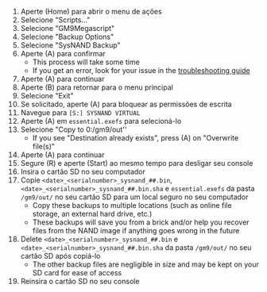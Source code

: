 1. Aperte (Home) para abrir o menu de ações
2. Selecione "Scripts..."
3. Selecione "GM9Megascript"
4. Selecione "Backup Options"
5. Selecione "SysNAND Backup"
6. Aperte (A) para confirmar
   - This process will take some time
   - If you get an error, look for your issue in the [troubleshooting guide](troubleshooting#finalizing-setup)
7. Aperte (A) para continuar
8. Aperte (B) para retornar para o menu principal
9. Selecione "Exit"
10. Se solicitado, aperte (A) para bloquear as permissões de escrita
11. Navegue para `[S:] SYSNAND VIRTUAL`
12. Aperte (A) em `essential.exefs` para selecioná-lo
13. Selecione "Copy to 0:/gm9/out''
    - If you see "Destination already exists", press (A) on "Overwrite file(s)"
14. Aperte (A) para continuar
15. Segure (R) e aperte (Start) ao mesmo tempo para desligar seu console
16. Insira o cartão SD no seu computador
17. Copie `<date>_<serialnumber>_sysnand_##.bin`, `<date>_<serialnumber>_sysnand_##.bin.sha` e `essential.exefs` da pasta `/gm9/out/` no seu cartão SD para um local seguro no seu computador
    - Copy these backups to multiple locations (such as online file storage, an external hard drive, etc.)
    - These backups will save you from a brick and/or help you recover files from the NAND image if anything goes wrong in the future
18. Delete `<date>_<serialnumber>_sysnand_##.bin` e `<date>_<serialnumber>_sysnand_##.bin.sha` da pasta `/gm9/out/` no seu cartão SD após copiá-lo
    - The other backup files are negligible in size and may be kept on your SD card for ease of access
19. Reinsira o cartão SD no seu console
